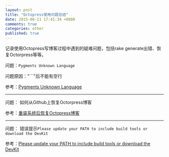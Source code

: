 ```yaml
---
layout: post
title: "Octopress使用问题总结"
date: 2015-06-11 17:41:34 +0800
comments: true
categories: other
published: true
---
```

记录使用Octopress写博客过程中遇到的疑难问题，包括rake generate出错、恢复Octorpress等等。

<!--more-->

问题：`Pygments Unknown Language`

问题原因："```"后不能有空行

参考：[Pygments Unknown Language](http://www.leexh.com/blog/2014/09/21/pygments-unknown-language/)

---

问题： 如何从Github上恢复Octorpress博客

参考：[重装系统后恢复Octopress博客](http://ju.outofmemory.cn/entry/109363)

---
问题： 错误提示`Please update your PATH to include build tools or download the DevKit`

参考：[Please update your PATH to include build tools or download the DevKit](http://stackoverflow.com/questions/10694997/gem-install-json-v-1-7-3-gives-please-update-your-path-to-include-build-tools)
